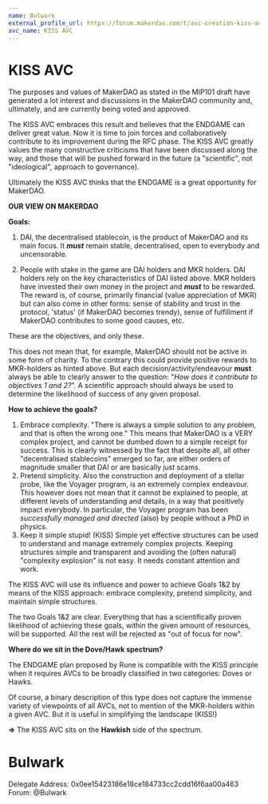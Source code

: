 ```yaml
---
name: Bulwark
external_profile_url: https://forum.makerdao.com/t/avc-creation-kiss-avc/20346
avc_name: KISS AVC
---
```


# KISS AVC

The purposes and values of MakerDAO as stated in the MIP101 draft have generated a lot interest and discussions in the MakerDAO community and, ultimately, and are currently being voted and approved. 

The KISS AVC embraces this result and believes that the ENDGAME can deliver great value. Now it is time to join forces and collaboratively contribute to its improvement during the RFC phase. The KISS AVC greatly values the many constructive criticisms that have been discussed along the way, and those that will be pushed forward in the future (a "scientific", not "ideological", approach to governance).

Ultimately the KISS AVC thinks that the ENDGAME is a great opportunity for MakerDAO.

**OUR VIEW ON MAKERDAO**

**Goals:** 
1) DAI, the decentralised stablecoin, is the product of MakerDAO and its main focus. It **_must_** remain stable, decentralised, open to everybody and uncensorable.

2. People with stake in the game are DAI holders and MKR holders. DAI holders rely on the key characteristics of DAI listed above. MKR holders have invested their own money in the project and ***must*** to be rewarded. The reward is, of course, primarily financial (value appreciation of MKR) but can also come in other forms: sense of stability and trust in the protocol, 'status' (if MakerDAO becomes trendy), sense of fulfillment if MakerDAO contributes to some good causes, etc. 

These are the objectives, and only these. 

This does not mean that, for example, MakerDAO should not be active in some form of charity. To the contrary this could provide positive rewards to MKR-holders as hinted above. But each decision/activity/endeavour **must** always be able to clearly answer to the question: "*How does it contribute to objectives 1 and 2?*". A scientific approach should always be used to determine the likelihood of success of any given proposal.

**How to achieve the goals?**
1) Embrace complexity. 
"There is always a simple solution to any problem, and that is often the wrong one." 
This means that MakerDAO is a VERY complex project, and cannot be dumbed down to a simple receipt for success. This is clearly witnessed by the fact that despite all, all other "decentralised stablecoins" emerged so far, are either orders of magnitude smaller that DAI or are basically just scams.
2) Pretend simplicity.
Also the construction and deployment of a stellar probe, like the Voyager program, is an extremely complex endeavour. This however does not mean that it cannot be explained to people, at different levels of understanding and details, in a way that positively impact everybody. In particular, the Voyager program has been _successfully managed and directed_ (also) by people without a PhD in physics.   
3) Keep it simple stupid! (KISS)
Simple yet effective structures can be used to understand and manage extremely complex projects. Keeping structures simple and transparent and avoiding the (often natural) "complexity explosion" is not easy. It needs constant attention and work. 

The KISS AVC will use its influence and power to achieve Goals 1&2 by means of the KISS approach: embrace complexity, pretend simplicity, and maintain simple structures. 

The two Goals 1&2 are clear. Everything that has a scientifically proven likelihood of achieving these goals, within the given amount of resources, will be supported. All the rest will be rejected as "out of focus for now". 

**Where do we sit in the Dove/Hawk spectrum?**

The ENDGAME plan proposed by Rune is compatible with the KISS principle when it requires AVCs to be broadly classified in two categories: Doves or Hawks. 

Of course, a binary description of this type does not capture the immense variety of viewpoints of all AVCs, not to mention of the MKR-holders within a given AVC. But it is useful in simplifying the landscape (KISS!)

**=>** The KISS AVC sits on the **Hawkish** side of the spectrum.

# Bulwark
Delegate Address: 0x0ee15423186e18ce184733cc2cdd16f6aa00a463
Forum: @Bulwark